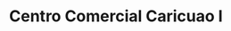 ---
title: "Centro Comercial Caricuao I"
url: /caracas/centro-comercial-caricuao-i/
shop: Einkaufszentrum
---